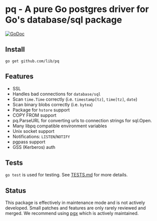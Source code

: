 # pq - A pure Go postgres driver for Go's database/sql package

[![GoDoc](https://godoc.org/github.com/lib/pq?status.svg)](https://pkg.go.dev/github.com/lib/pq?tab=doc)

## Install

    go get github.com/lib/pq

## Features

- SSL
- Handles bad connections for `database/sql`
- Scan `time.Time` correctly (i.e. `timestamp[tz]`, `time[tz]`, `date`)
- Scan binary blobs correctly (i.e. `bytea`)
- Package for `hstore` support
- COPY FROM support
- pq.ParseURL for converting urls to connection strings for sql.Open.
- Many libpq compatible environment variables
- Unix socket support
- Notifications: `LISTEN`/`NOTIFY`
- pgpass support
- GSS (Kerberos) auth

## Tests

`go test` is used for testing. See [TESTS.md](TESTS.md) for more details.

## Status

This package is effectively in maintenance mode and is not actively developed. Small patches and features are only rarely reviewed and merged. We recommend using [pgx](https://github.com/jackc/pgx) which is actively maintained.
